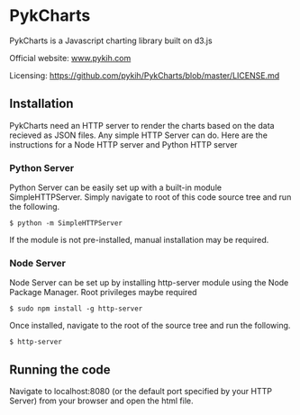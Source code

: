 # PykCharts

PykCharts is a Javascript charting library built on d3.js

Official website: www.pykih.com

Licensing: https://github.com/pykih/PykCharts/blob/master/LICENSE.md

## Installation
PykCharts need an HTTP server to render the charts based on the data recieved as JSON files. Any simple HTTP Server can do. Here are the instructions for a Node HTTP server and Python HTTP server

### Python Server
Python Server can be easily set up with a built-in module SimpleHTTPServer. Simply navigate to root of this code source tree and run the following.

	$ python -m SimpleHTTPServer

If the module is not pre-installed, manual installation may be required.

### Node Server
Node Server can be set up by installing http-server module using the Node Package Manager. Root privileges maybe required

	$ sudo npm install -g http-server

Once installed, navigate to the root of the source tree and run the following.

	$ http-server

## Running the code
Navigate to localhost:8080 (or the default port specified by your HTTP Server) from your browser and open the html file.
